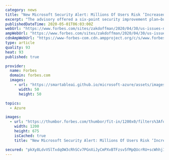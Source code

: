 ```yaml
---
category: news
title: "New Microsoft Security Alert: Millions Of Users Risk ‘Increased Vulnerability To Attacks’"
excerpt: "The advisory offered a six-point security improvement plan—but in reality one of those measures was more important than all the rest combined. The same measure that prompted Microsoft to warn enterprise customers of a “really,"
publishedDateTime: 2020-05-01T06:03:00Z
webUrl: "https://www.forbes.com/sites/zakdoffman/2020/04/30/us-issues-new-microsoft-security-alert-for-millions-of-office-365-users/"
ampWebUrl: "https://www.forbes.com/sites/zakdoffman/2020/04/30/us-issues-new-microsoft-security-alert-for-millions-of-office-365-users/amp/"
cdnAmpWebUrl: "https://www-forbes-com.cdn.ampproject.org/c/s/www.forbes.com/sites/zakdoffman/2020/04/30/us-issues-new-microsoft-security-alert-for-millions-of-office-365-users/amp/"
type: article
quality: 93
heat: 93
published: true

provider:
  name: Forbes
  domain: forbes.com
  images:
    - url: "https://smartableai.github.io/microsoft-azure/assets/images/organizations/forbes.com-50x50.jpg"
      width: 50
      height: 50

topics:
  - Azure

images:
  - url: "https://thumbor.forbes.com/thumbor/fit-in/1200x0/filters%3Aformat%28jpg%29/https%3A%2F%2Fspecials-images.forbesimg.com%2Fimageserve%2F1208744068%2F0x0.jpg%3FcropX1%3D0%26cropX2%3D4306%26cropY1%3D223%26cropY2%3D2645"
    width: 1200
    height: 675
    isCached: true
    title: "New Microsoft Security Alert: Millions Of Users Risk ‘Increased Vulnerability To Attacks’"

secured: "pkXy8LdvVSlTxdqOW3cRhSCv7PGnXiJyCmPXvBTFzsv5fMpQUcrRU+scWhhj1MpJFN1tIVRD4NZv5tjcp0IaR84x4KcJ+bZfE+m8nHtBBSjKyU2MqFEXtB/Z5LjmAd2oHy9ggE3LKmg9wcIct7tCZAZ4jRPvYgFEyiRp5UCikYvzGcEfPuMMtF4MYDCm+Jeawl/rAmXnvQEuAny2aNHY+secKHDu6rheewEPsdhdk8RxdmyBMLio34uoOBZ00CuIAsF51cxiHat+rGMPl+izpTRj3t53+451lpaQaTraqZKIbr0TdMQqpB0R1jrjaPxM;/hUJvbAu3PEQLEarczwTLg=="
---
```


